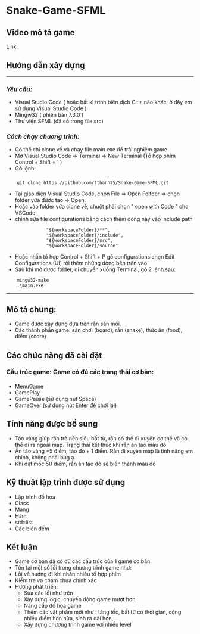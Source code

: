 # **Snake-Game-SFML**
## **Video mô tả game**
[Link]()

## **Hướng dẫn xây dựng**
---
### *Yêu cầu:*
* Visual Studio Code ( hoặc bất kì trình biên dịch C++ nào khác, ở đây em sử dụng Visual Studio Code ) 
* Mingw32 ( phiên bản 7.3.0 )
* Thư viện SFML (đã có trong file src)
### *Cách chạy chương trình:* 
* Có thể chỉ clone về và chạy file main.exe để trải nghiệm game
* Mở Visual Studio Code => Terminal => New Terminal (Tổ hợp phím Control + Shift + ` )
* Gõ lệnh: 
###
``` 
    git clone https://github.com/tthanh25/Snake-Game-SFML.git
```
* Tại giao diện Visual Studio Code, chọn File => Open Folfder => chọn      folder vừa được tạo => Open.
* Hoặc vào folder vừa clone về, chuột phải chọn " open with Code " cho VSCode
* chỉnh sửa file configurations bằng cách thêm dòng này vào include path
 ```
                "${workspaceFolder}/**",
                "${workspaceFolder}/include",
                "${workspaceFolder}/src",
                "${workspaceFolder}/source"
 ```
* Hoặc nhấn tổ hợp Control + Shift + P gõ configurations chọn Edit Configurations (UI) rồi thêm những dòng bên trên vào
* Sau khi mở được folder, di chuyển xuống Terminal, gõ 2 lệnh sau:
```
    mingw32-make
    .\main.exe
```
---
## **Mô tả chung:**
* Game được xây dựng dựa trên rắn săn mồi.
* Các thành phần game: sân chơi (board), rắn (snake), thức ăn (food), điểm (score)
## **Các chức năng đã cài đặt**
### Cấu trúc game: Game có đủ các trạng thái cơ bản:
####
* MenuGame
* GamePlay
* GamePause (sử dụng nút Space)
* GameOver (sử dụng nút Enter để chơi lại)
## Tính năng được bổ sung
* Táo vàng giúp rắn trở nên siêu bất tử, rắn có thể đi xuyên cơ thể và có thể đi ra ngoài map. Trạng thái kết thúc khi rắn ăn táo màu đỏ
* Ăn táo vàng +5 điểm, táo đỏ + 1 điểm. Rắn đi xuyên map là tính năng em chỉnh, không phải bug ạ.
* Khi đạt mốc 50 điểm, rắn ăn táo đỏ sẽ biến thành màu đỏ
## **Kỹ thuật lập trình được sử dụng**
* Lập trình đồ họa
* Class
* Mảng
* Hàm
* std::list
* Các biến đếm
## **Kết luận**
* Game cơ bản đã có đủ các cấu trúc của 1 game cơ bản
* Tồn tại một số lỗi trong chương trình game như:
* Lỗi về hướng đi khi nhấn nhiều tổ hợp phím
* Kiểm tra va chạm chưa chính xác
* Hướng phát triển:
	* Sửa các lỗi như trên
	* Xây dựng logic, chuyển động game mượt hơn
	* Nâng cấp đồ họa game
	* Thêm các vật phẩm mới như : tăng tốc, bất tử có thời gian, cộng nhiều điểm hơn nữa, sinh ra dài hơn,...
  * Xây dựng chương trình game với nhiều level
